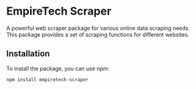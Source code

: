 # EmpireTech Scraper

A powerful web scraper package for various online data scraping needs. This package provides a set of scraping functions for different websites.

## Installation

To install the package, you can use npm:

```bash
npm install empiretech-scraper
